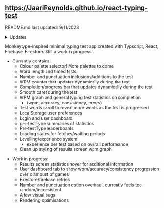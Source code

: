 https://JaariReynolds.github.io/react-typing-test
-

README.md last updated: 9/11/2023
<details>
 <summary>Updates</summary>

- v2.1.1 - wpm graph x axis label added, y axis label moved more left, left and right graph margins equal
- v2.1.0 - removed 'spacebar' from wpm calculation - wpm now purely based on correct letters per second * 5
- v2.0.2 - reduced transition time for test letter colour change - flows better when resetting test
- v2.0.1 - fixed component opacity issue when refocusing to the test after focus was on the reset button
- v2.0.0 - authentication branch merged with master

 <br/>
 
- v1.0.0 - minimum viable product with functional typing test and results screen
</details>

Monkeytype-inspired minimal typing test app created with Typscript, React, Firebase, Firestore. Still a work in progress.

* Currently contains:
  * Colour palette selector! More palettes to come
  * Word length and timed tests
  * Number and punctuation inclusions/additions to the test
  * WPM counter that updates dynamically during the test
  * Completion/progress bar that updates dynamically during the test
  * Smooth caret during the test
  * WPM graph and general typing test statistics on completion
    * (wpm, accuracy, consistency, errors)
  * Test words scroll to reveal more words as the test is progressed
  * LocalStorage user preferences
  * Login and user dashboard 
  * per-testType summaries of statistics
  * Per-testType leaderboards
  * Loading states for fetches/waiting periods
  * Levelling/experience system
    * experience per test based on overall performance
  * Clean up styling of results screen wpm graph

- Work in progress:  
  * Results screen statistics hover for additional information
  * User dashboard tab to show wpm/accuracy/consistency progression over x amount of games 
  * Firestore/firebase retries
  * Number and punctuation option overhaul, currently feels too random/inconsistent
  * A few visual bugs 
  * Rendering optimisations
  



